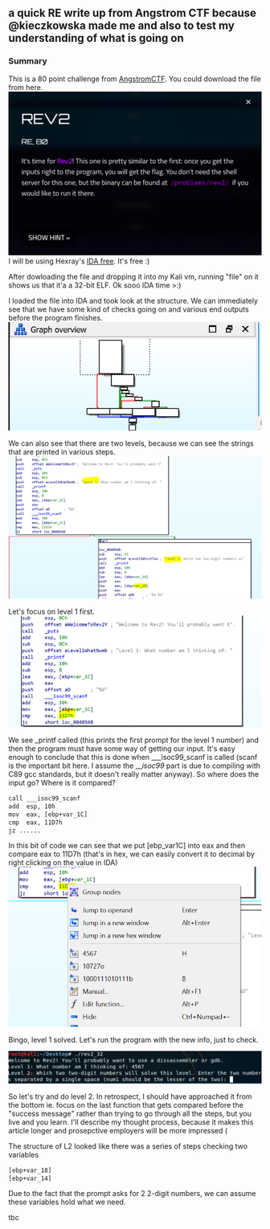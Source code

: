 ## a quick RE write up from Angstrom CTF because @kieczkowska made me and also to test my understanding of what is going on

### Summary

This is a 80 point challenge from [AngstromCTF](https://angstromctf.com/). You could download the file from here. 
![Image](https://github.com/helenalucas96/helenalucas96.github.io/blob/master/rev2Screen.PNG)
I will be using Hexray's [IDA free](https://www.hex-rays.com/products/ida/support/download_freeware.shtml). It's free :)

After dowloading the file and dropping it into my Kali vm, running "file" on it shows us that it'a a 32-bit ELF. 
Ok sooo IDA time >:)

I loaded the file into IDA and took  look at the structure. 
We can immediately see that we have some kind of checks going on and various end outputs before the program finishes. 
![Image](https://github.com/helenalucas96/helenalucas96.github.io/blob/master/graphStruct.PNG)



We can also see that there are two levels, because we can see the strings that are printed in various steps. 
![Image](https://github.com/helenalucas96/helenalucas96.github.io/blob/master/level1&2.PNG)

Let's focus on level 1 first. 
![Image](https://github.com/helenalucas96/helenalucas96.github.io/blob/master/Level1.PNG)

We see _printf called (this prints the first prompt for the level 1 number) and then the program must have some way of getting our input. 
It's easy enough to conclude that this is done when ___isoc99_scanf is called (scanf is the important bit here. I assume the ___isoc99_ part is due to compiling with C89 gcc standards, but it doesn't really matter anyway).
So where does the input go? Where is it compared? 

```
call ___isoc99_scanf
add  esp, 10h
mov  eax, [ebp+var_1C]
cmp  eax, 11D7h
jz ......
```

In this bit of code we can see that we put [ebp_var1C] into eax and then compare eax to 11D7h 
(that's in hex, we can easily convert it to decimal by right clicking on the value in IDA)
![Image](https://github.com/helenalucas96/helenalucas96.github.io/blob/master/hextodec.png)

Bingo, level 1 solved. Let's run the program with the new info, just to check. 

![Image](https://github.com/helenalucas96/helenalucas96.github.io/blob/master/level1Complete.PNG)


So let's try and do level 2. 
In retrospect, I should have approached it from the bottom ie. focus on the last function that gets compared before the "success message" rather than trying to go through all the steps, but you live and you learn. 
I'll describe my thought process, because it makes this article longer and prosepctive employers will be more impressed (

The structure of L2 looked like there was a series of steps checking two variables

```
[ebp+var_18]
[ebp+var_14]
```
Due to the fact that the prompt asks for 2 2-digit numbers, we can assume these variables hold what we need. 

tbc
